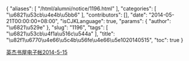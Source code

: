 {
    "aliases": [
        "/html/alumni/notice/1196.html"
    ],
    "categories": [
        "\u6821\u53cb\u4e4b\u5bb6"
    ],
    "contributors": [],
    "date": "2014-05-21T00:00:00+08:00",
    "isCJKLanguage": true,
    "params": {
        "author": "\u6821\u529e"
    },
    "slug": "1196",
    "tags": [
        "\u6821\u53cb\u4f1a\u516c\u544a"
    ],
    "title": "\u82f1\u6770\u4e66\u5c4b\u56fe\u4e66\u5e1020140515",
    "toc": true
}

[英杰书屋电子帐2014-5-15](http://tfls.tj.edu.cn/images/soft/140521/1-1405211U011400.xls)
